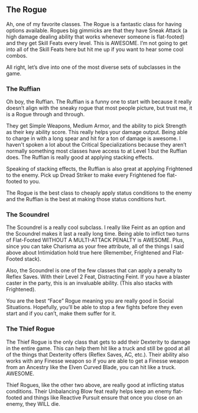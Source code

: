 ## The Rogue

Ah, one of my favorite classes. The Rogue is a fantastic class for having options available. Rogues big gimmicks are that they have Sneak Attack (a high damage dealing ability that works whenever someone is flat-footed) and they get Skill Feats every level. This is AWESOME. I’m not going to get into all of the Skill Feats here but hit me up if you want to hear some cool combos.

All right, let’s dive into one of the most diverse sets of subclasses in the game.

### The Ruffian
Oh boy, the Ruffian. The Ruffian is a funny one to start with because it really doesn’t align with the sneaky rogue that most people picture, but trust me, it is a Rogue through and through.

They get Simple Weapons, Medium Armor, and the ability to pick Strength as their key ability score. This really helps your damage output. Being able to charge in with a long spear and hit for a ton of damage is awesome. I haven't spoken a lot about the Critical Specializations because they aren’t normally something most classes have access to at Level 1 but the Ruffian does. The Ruffian is really good at applying stacking effects.

Speaking of stacking effects, the Ruffian is also great at applying Frightened to the enemy. Pick up Dread Striker to make every Frightened foe flat-footed to you.

The Rogue is the best class to cheaply apply status conditions to the enemy and the Ruffian is the best at making those status conditions hurt.

### The Scoundrel
The Scoundrel is a really cool subclass. I really like Feint as an option and the Scoundrel makes it last a really long time. Being able to inflict two turns of Flat-Footed WITHOUT A MULTI-ATTACK PENALTY is AWESOME. Plus, since you can take Charisma as your free attribute, all of the things I said above about Intimidation hold true here (Remember, Frightened and Flat-Footed stack).

Also, the Scoundrel is one of the few classes that can apply a penalty to Reflex Saves. With their Level 2 Feat, Distracting Feint. If you have a blaster caster in the party, this is an invaluable ability. (This also stacks with Frightened).

You are the best “Face” Rogue meaning you are really good in Social Situations. Hopefully, you’ll be able to stop a few fights before they even start and if you can’t, make them suffer for it.

### The Thief Rogue
The Thief Rogue is the only class that gets to add their Dexterity to damage in the entire game. This can help them hit like a truck and still be good at all of the things that Dexterity offers (Reflex Saves, AC, etc.). Their ability also works with any Finesse weapon so if you are able to get a Finesse weapon from an Ancestry like the Elven Curved Blade, you can hit like a truck. AWESOME.

Thief Rogues, like the other two above, are really good at inflicting status conditions. Their Unbalancing Blow feat really helps keep an enemy flat-footed and things like Reactive Pursuit ensure that once you close on an enemy, they WILL die.
